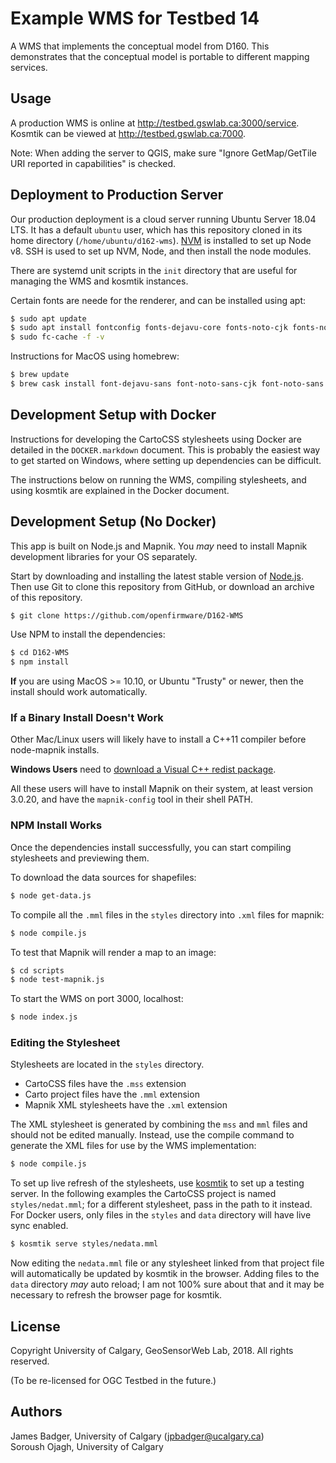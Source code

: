 # Example WMS for Testbed 14

A WMS that implements the conceptual model from D160. This demonstrates that the conceptual model is portable to different mapping services.

## Usage

A production WMS is online at http://testbed.gswlab.ca:3000/service. Kosmtik can be viewed at http://testbed.gswlab.ca:7000.

Note: When adding the server to QGIS, make sure "Ignore GetMap/GetTile URI reported in capabilities" is checked.

## Deployment to Production Server

Our production deployment is a cloud server running Ubuntu Server 18.04 LTS. It has a default `ubuntu` user, which has this repository cloned in its home directory (`/home/ubuntu/d162-wms`). [NVM][] is installed to set up Node v8. SSH is used to set up NVM, Node, and then install the node modules.

There are systemd unit scripts in the `init` directory that are useful for managing the WMS and kosmtik instances.

Certain fonts are neede for the renderer, and can be installed using apt:

```sh
$ sudo apt update
$ sudo apt install fontconfig fonts-dejavu-core fonts-noto-cjk fonts-noto-hinted fonts-noto-unhinted fonts-hanazono ttf-unifont fonts-open-sans
$ sudo fc-cache -f -v
```

Instructions for MacOS using homebrew:

```sh
$ brew update
$ brew cask install font-dejavu-sans font-noto-sans-cjk font-noto-sans font-hanamina font-gnu-unifont font-open-sans
```

[NVM]: https://github.com/creationix/nvm

## Development Setup with Docker

Instructions for developing the CartoCSS stylesheets using Docker are detailed in the `DOCKER.markdown` document. This is probably the easiest way to get started on Windows, where setting up dependencies can be difficult.

The instructions below on running the WMS, compiling stylesheets, and using kosmtik are explained in the Docker document.

## Development Setup (No Docker)

This app is built on Node.js and Mapnik. You *may* need to install Mapnik development libraries for your OS separately.

Start by downloading and installing the latest stable version of [Node.js][]. Then use Git to clone this repository from GitHub, or download an archive of this repository.

```sh
$ git clone https://github.com/openfirmware/D162-WMS
```

Use NPM to install the dependencies:

```sh
$ cd D162-WMS
$ npm install
```

**If** you are using MacOS >= 10.10, or Ubuntu "Trusty" or newer, then the install should work automatically.

[Node.js]: https://nodejs.org/

### If a Binary Install Doesn't Work

Other Mac/Linux users will likely have to install a C++11 compiler before node-mapnik installs.

**Windows Users** need to [download a Visual C++ redist package][vcredist].

All these users will have to install Mapnik on their system, at least version 3.0.20, and have the `mapnik-config` tool in their shell PATH.

[vcredist]: https://github.com/mapnik/node-mapnik#windows-specific

### NPM Install Works

Once the dependencies install successfully, you can start compiling stylesheets and previewing them.

To download the data sources for shapefiles:

```sh
$ node get-data.js
```

To compile all the `.mml` files in the `styles` directory into `.xml` files for mapnik:

```sh
$ node compile.js
```

To test that Mapnik will render a map to an image:

```sh
$ cd scripts
$ node test-mapnik.js
```

To start the WMS on port 3000, localhost:

```sh
$ node index.js
```

### Editing the Stylesheet

Stylesheets are located in the `styles` directory. 

* CartoCSS files have the `.mss` extension
* Carto project files have the `.mml` extension
* Mapnik XML stylesheets have the `.xml` extension

The XML stylesheet is generated by combining the `mss` and `mml` files and should not be edited manually. Instead, use the compile command to generate the XML files for use by the WMS implementation:

```sh
$ node compile.js
```

To set up live refresh of the stylesheets, use [kosmtik][] to set up a testing server. In the following examples the CartoCSS project is named `styles/nedat.mml`; for a different stylesheet, pass in the path to it instead. For Docker users, only files in the `styles` and `data` directory will have live sync enabled.

```sh
$ kosmtik serve styles/nedata.mml
```

Now editing the `nedata.mml` file or any stylesheet linked from that project file will automatically be updated by kosmtik in the browser. Adding files to the `data` directory *may* auto reload; I am not 100% sure about that and it may be necessary to refresh the browser page for kosmtik.

[kosmtik]: https://github.com/kosmtik/kosmtik

## License

Copyright University of Calgary, GeoSensorWeb Lab, 2018. All rights reserved.

(To be re-licensed for OGC Testbed in the future.)

## Authors

James Badger, University of Calgary (<jpbadger@ucalgary.ca>)  
Soroush Ojagh, University of Calgary


